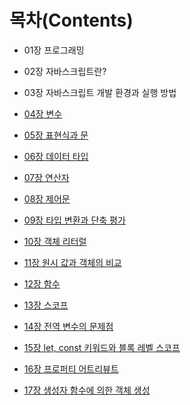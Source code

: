 # 목차(Contents)

- 01장 프로그래밍

- 02장 자바스크립트란?

- 03장 자바스크립트 개발 환경과 실행 방법

- [04장 변수](./study/211213_04.md)

- [05장 표현식과 문](./study/211214_05.md)

- [06장 데이터 타입](./study/211215_06.md)

- [07장 연산자](./study/211216_07.md)

- [08장 제어문](./study/211217_08.md)

- [09장 타입 변환과 단축 평가](./study/211220_09.md)

- [10장 객체 리터럴](./study/211222_10.md)

- [11장 원시 값과 객체의 비교](./study/211224_11.md)

- [12장 함수](./study/211227_12.md)

- [13장 스코프](./study/211231_13.md)

- [14장 전역 변수의 문제점](./study/220103_14.md)

- [15장 let, const 키워드와 블록 레벨 스코프](./study/220105_15.md)

- [16장 프로퍼티 어트리뷰트](./study/220107_16.md)

- [17장 생성자 함수에 의한 객체 생성](./study/220110_17.md)

